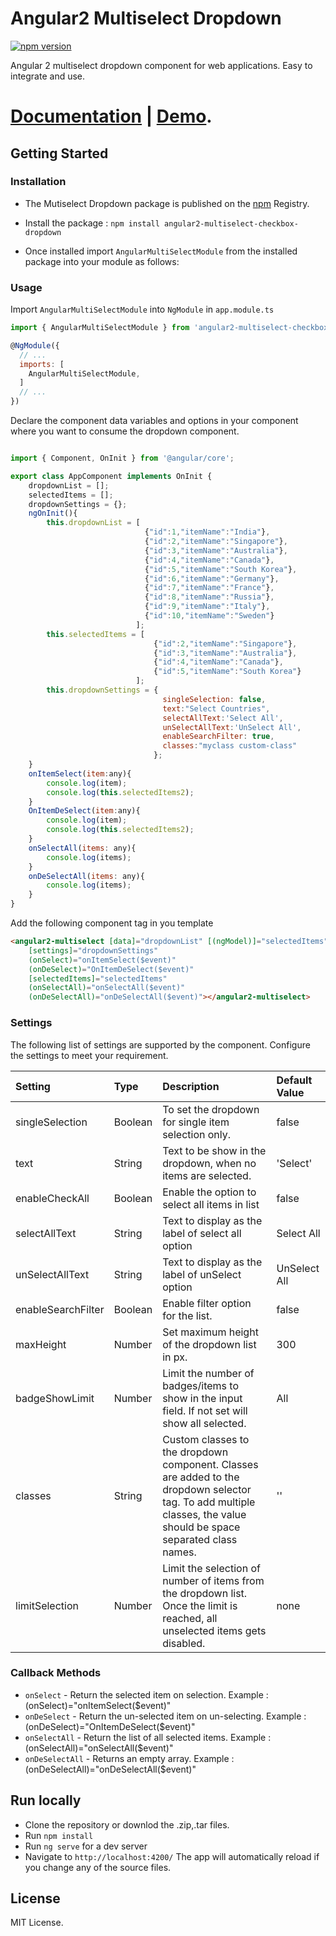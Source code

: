 # Angular2 Multiselect Dropdown
[![npm version](https://img.shields.io/npm/v/angular2-multiselect-dropdown.svg)](https://www.npmjs.com/package/angular2-multiselect-dropdown)

Angular 2 multiselect dropdown component for web applications. Easy to integrate and use.


# [Documentation](http://cuppalabs.github.io/components/multiselectDropdown) | [Demo](https://cuppalabs.github.io/angular2-multiselect-dropdown).

## Getting Started
### Installation
- The Mutiselect Dropdown package is published on the [npm](https://www.npmjs.com/package/angular2-multiselect-dropdown) Registry. 
- Install the package :
    `npm install angular2-multiselect-checkbox-dropdown`

- Once installed import `AngularMultiSelectModule` from the installed package into your module as follows:

### Usage
Import `AngularMultiSelectModule` into `NgModule` in `app.module.ts`
```js
import { AngularMultiSelectModule } from 'angular2-multiselect-checkbox-dropdown/angular2-multiselect-dropdown';

@NgModule({
  // ...
  imports: [
    AngularMultiSelectModule,
  ]
  // ...
})

```

Declare the component data variables and options in your component where you want to consume the dropdown component.

```js

import { Component, OnInit } from '@angular/core';

export class AppComponent implements OnInit {
    dropdownList = [];
    selectedItems = [];
    dropdownSettings = {};
    ngOnInit(){
        this.dropdownList = [
                              {"id":1,"itemName":"India"},
                              {"id":2,"itemName":"Singapore"},
                              {"id":3,"itemName":"Australia"},
                              {"id":4,"itemName":"Canada"},
                              {"id":5,"itemName":"South Korea"},
                              {"id":6,"itemName":"Germany"},
                              {"id":7,"itemName":"France"},
                              {"id":8,"itemName":"Russia"},
                              {"id":9,"itemName":"Italy"},
                              {"id":10,"itemName":"Sweden"}
                            ];
        this.selectedItems = [
                                {"id":2,"itemName":"Singapore"},
                                {"id":3,"itemName":"Australia"},
                                {"id":4,"itemName":"Canada"},
                                {"id":5,"itemName":"South Korea"}
                            ];
        this.dropdownSettings = { 
                                  singleSelection: false, 
                                  text:"Select Countries",
                                  selectAllText:'Select All',
                                  unSelectAllText:'UnSelect All',
                                  enableSearchFilter: true,
                                  classes:"myclass custom-class"
                                };            
    }
    onItemSelect(item:any){
        console.log(item);
        console.log(this.selectedItems2);
    }
    OnItemDeSelect(item:any){
        console.log(item);
        console.log(this.selectedItems2);
    }
    onSelectAll(items: any){
        console.log(items);
    }
    onDeSelectAll(items: any){
        console.log(items);
    }
}
```

Add the following component tag in you template 
```html
<angular2-multiselect [data]="dropdownList" [(ngModel)]="selectedItems" 
    [settings]="dropdownSettings" 
    (onSelect)="onItemSelect($event)" 
    (onDeSelect)="OnItemDeSelect($event)"
    [selectedItems]="selectedItems"
    (onSelectAll)="onSelectAll($event)"
    (onDeSelectAll)="onDeSelectAll($event)"></angular2-multiselect>

```

### Settings
The following list of settings are supported by the component. Configure the settings to meet your requirement.

| Setting         |Type    | Description            | Default Value |
|:--- |:--- |:--- |:--- |
| singleSelection | Boolean | To set the dropdown for single item selection only. | false |
| text | String | Text to be show in the dropdown, when no items are selected. | 'Select' |
| enableCheckAll | Boolean | Enable the option to select all items in list | false |
| selectAllText | String | Text to display as the label of select all option | Select All |
| unSelectAllText | String | Text to display as the label of unSelect option | UnSelect All |
| enableSearchFilter | Boolean | Enable filter option for the list. | false |
| maxHeight | Number | Set maximum height of the dropdown list in px. | 300 |
| badgeShowLimit | Number | Limit the number of badges/items to show in the input field. If not set will show all selected. | All |
| classes | String | Custom classes to the dropdown component. Classes are added to the dropdown selector tag. To add multiple classes, the value should be space separated class names.| '' |
| limitSelection | Number | Limit the selection of number of items from the dropdown list. Once the limit is reached, all unselected items gets disabled. | none |

### Callback Methods
- `onSelect` - Return the selected item on selection.
    Example : (onSelect)="onItemSelect($event)"
- `onDeSelect` - Return the un-selected item on un-selecting.
    Example : (onDeSelect)="OnItemDeSelect($event)"
- `onSelectAll` - Return the list of all selected items.
    Example : (onSelectAll)="onSelectAll($event)"
- `onDeSelectAll` - Returns an empty array.
    Example : (onDeSelectAll)="onDeSelectAll($event)"
    

## Run locally
- Clone the repository or downlod the .zip,.tar files.
- Run `npm install`
- Run `ng serve` for a dev server
- Navigate to `http://localhost:4200/`
 The app will automatically reload if you change any of the source files.

## License
MIT License.
